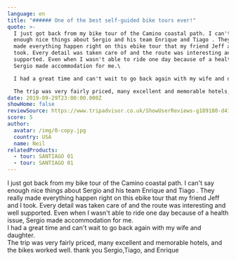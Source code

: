 ```yaml
---
language: en
title: "###### One of the best self-guided bike tours ever!"
quote: >-
  I just got back from my bike tour of the Camino coastal path. I can't say
  enough nice things about Sergio and his team Enrique and Tiago . They really
  made everything happen right on this ebike tour that my friend Jeff and I
  took. Every detail was taken care of and the route was interesting and well
  supported. Even when I wasn't able to ride one day because of a health issue,
  Sergio made accommodation for me.\

  I had a great time and can't wait to go back again with my wife and daughter.\

  The trip was very fairly priced, many excellent and memorable hotels, and the bikes worked well. thank you Sergio,Tiago, and Enrique
date: 2019-09-29T23:00:00.000Z
showHome: false
reviewSource: https://www.tripadvisor.co.uk/ShowUserReviews-g189180-d4105907-r722522272-Top_Bike_tours_Portugal-Porto_Porto_District_Northern_Portugal.html
score: 5
author:
  avatar: /img/0-copy.jpg
  country: USA
  name: Neil
relatedProducts:
  - tour: SANTIAGO 01
  - tour: SANTIAGO 01
---
```

I just got back from my bike tour of the Camino coastal path. I can't say enough nice things about Sergio and his team Enrique and Tiago . They really made everything happen right on this ebike tour that my friend Jeff and I took. Every detail was taken care of and the route was interesting and well supported. Even when I wasn't able to ride one day because of a health issue, Sergio made accommodation for me.\
I had a great time and can't wait to go back again with my wife and daughter.\
The trip was very fairly priced, many excellent and memorable hotels, and the bikes worked well. thank you Sergio,Tiago, and Enrique